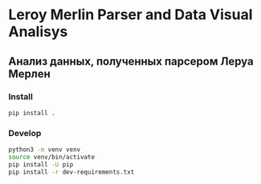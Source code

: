 # Leroy Merlin Parser and Data Visual Analisys

## Анализ данных, полученных парсером Леруа Мерлен

### Install

`pip install .`

### Develop

```sh
python3 -m venv venv
source venv/bin/activate
pip install -U pip
pip install -r dev-requirements.txt
```
